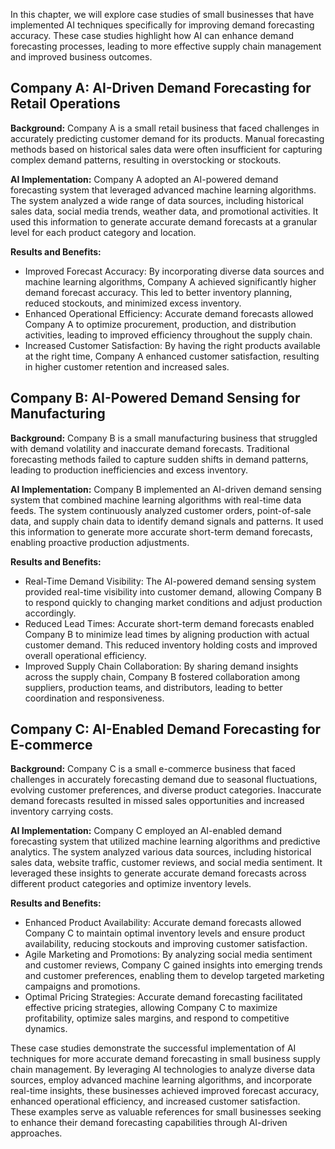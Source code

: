 
In this chapter, we will explore case studies of small businesses that have implemented AI techniques specifically for improving demand forecasting accuracy. These case studies highlight how AI can enhance demand forecasting processes, leading to more effective supply chain management and improved business outcomes.

Company A: AI-Driven Demand Forecasting for Retail Operations
-----------------------------------------------------------------

**Background:** Company A is a small retail business that faced challenges in accurately predicting customer demand for its products. Manual forecasting methods based on historical sales data were often insufficient for capturing complex demand patterns, resulting in overstocking or stockouts.

**AI Implementation:** Company A adopted an AI-powered demand forecasting system that leveraged advanced machine learning algorithms. The system analyzed a wide range of data sources, including historical sales data, social media trends, weather data, and promotional activities. It used this information to generate accurate demand forecasts at a granular level for each product category and location.

**Results and Benefits:**

* Improved Forecast Accuracy: By incorporating diverse data sources and machine learning algorithms, Company A achieved significantly higher demand forecast accuracy. This led to better inventory planning, reduced stockouts, and minimized excess inventory.
* Enhanced Operational Efficiency: Accurate demand forecasts allowed Company A to optimize procurement, production, and distribution activities, leading to improved efficiency throughout the supply chain.
* Increased Customer Satisfaction: By having the right products available at the right time, Company A enhanced customer satisfaction, resulting in higher customer retention and increased sales.

Company B: AI-Powered Demand Sensing for Manufacturing
----------------------------------------------------------

**Background:** Company B is a small manufacturing business that struggled with demand volatility and inaccurate demand forecasts. Traditional forecasting methods failed to capture sudden shifts in demand patterns, leading to production inefficiencies and excess inventory.

**AI Implementation:** Company B implemented an AI-driven demand sensing system that combined machine learning algorithms with real-time data feeds. The system continuously analyzed customer orders, point-of-sale data, and supply chain data to identify demand signals and patterns. It used this information to generate more accurate short-term demand forecasts, enabling proactive production adjustments.

**Results and Benefits:**

* Real-Time Demand Visibility: The AI-powered demand sensing system provided real-time visibility into customer demand, allowing Company B to respond quickly to changing market conditions and adjust production accordingly.
* Reduced Lead Times: Accurate short-term demand forecasts enabled Company B to minimize lead times by aligning production with actual customer demand. This reduced inventory holding costs and improved overall operational efficiency.
* Improved Supply Chain Collaboration: By sharing demand insights across the supply chain, Company B fostered collaboration among suppliers, production teams, and distributors, leading to better coordination and responsiveness.

Company C: AI-Enabled Demand Forecasting for E-commerce
-----------------------------------------------------------

**Background:** Company C is a small e-commerce business that faced challenges in accurately forecasting demand due to seasonal fluctuations, evolving customer preferences, and diverse product categories. Inaccurate demand forecasts resulted in missed sales opportunities and increased inventory carrying costs.

**AI Implementation:** Company C employed an AI-enabled demand forecasting system that utilized machine learning algorithms and predictive analytics. The system analyzed various data sources, including historical sales data, website traffic, customer reviews, and social media sentiment. It leveraged these insights to generate accurate demand forecasts across different product categories and optimize inventory levels.

**Results and Benefits:**

* Enhanced Product Availability: Accurate demand forecasts allowed Company C to maintain optimal inventory levels and ensure product availability, reducing stockouts and improving customer satisfaction.
* Agile Marketing and Promotions: By analyzing social media sentiment and customer reviews, Company C gained insights into emerging trends and customer preferences, enabling them to develop targeted marketing campaigns and promotions.
* Optimal Pricing Strategies: Accurate demand forecasting facilitated effective pricing strategies, allowing Company C to maximize profitability, optimize sales margins, and respond to competitive dynamics.

These case studies demonstrate the successful implementation of AI techniques for more accurate demand forecasting in small business supply chain management. By leveraging AI technologies to analyze diverse data sources, employ advanced machine learning algorithms, and incorporate real-time insights, these businesses achieved improved forecast accuracy, enhanced operational efficiency, and increased customer satisfaction. These examples serve as valuable references for small businesses seeking to enhance their demand forecasting capabilities through AI-driven approaches.
